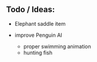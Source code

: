 
## Todo / Ideas: 
 - Elephant saddle item
    
 - improve Penguin AI
     - proper swimming animation
     - hunting fish